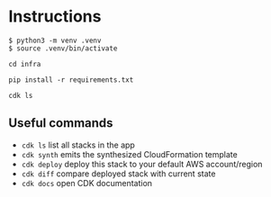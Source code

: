 # Instructions

```
$ python3 -m venv .venv
$ source .venv/bin/activate

cd infra

pip install -r requirements.txt

cdk ls
```

## Useful commands

 * `cdk ls`          list all stacks in the app
 * `cdk synth`       emits the synthesized CloudFormation template
 * `cdk deploy`      deploy this stack to your default AWS account/region
 * `cdk diff`        compare deployed stack with current state
 * `cdk docs`        open CDK documentation